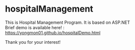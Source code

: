 # hospitalManagement

This is Hospital Management Program.    It is based on ASP.NET    
Brief demo is available here! : https://yongmon01.github.io/hospitalDemo.html 

Thank you for your interest!
